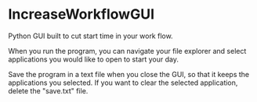 # IncreaseWorkflowGUI
Python GUI built to cut start time in your work flow.

When you run the program, you can navigate your file explorer and select applications you would like to open to start your day. 

Save the program in a text file when you close the GUI, so that it keeps the applications you selected. 
If you want to clear the selected application, delete the "save.txt" file. 
